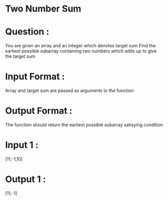 # Two Number Sum

# Question :
  You are given an array and an integer which denotes target sum
  Find the earliest possible subarray containing two numbers which adds up to give the target sum
 
# Input Format : <br>
  Array and target sum are passed as arguments to the function
  
# Output Format : <br>
  The function should return the earliest possible subarray satisying condition
  
# Input 1 : <br>
  [11,-1,10]
  
# Output 1 : <br>
  [11,-1]
